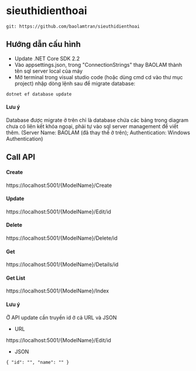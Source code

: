 # sieuthidienthoai
`git: https://github.com/baolamtran/sieuthidienthoai`

## Hướng dẫn cấu hình
* Update .NET Core SDK 2.2
* Vào appsettings.json, trong "ConnectionStrings" thay BAOLAM thành tên sql server local của máy
* Mở terminal trong visual studio code (hoặc dùng cmd cd vào thư mục project) nhập dòng lệnh sau để migrate database:
``` shell
dotnet ef database update
```
#### Lưu ý
Database được migrate ở trên chỉ là database chứa các bảng trong diagram chưa có liên kết khóa ngoại, phải tự vào sql server management để viết thêm. (Server Name: BAOLAM (đã thay thế ở trên); Authentication: Windows Authentication)

## Call API
#### Create
https://localhost:5001/{ModelName}/Create
#### Update
https://localhost:5001/{ModelName}/Edit/id
#### Delete
https://localhost:5001/{ModelName}/Delete/id
#### Get
https://localhost:5001/{ModelName}/Details/id
#### Get List
https://localhost:5001/{ModelName}/Index

#### Lưu ý
Ở API update cần truyền id ở cả URL và JSON
* URL

https://localhost:5001/{ModelName}/Edit/id
* JSON

`{
  "id": "",
  "name": ""
}`
